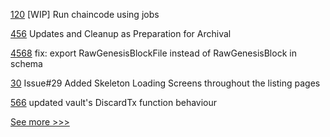 
[120](https://github.com/hyperledger-labs/fabric-builder-k8s/pull/120) [WIP] Run chaincode using jobs

[456](https://github.com/hyperledger-labs/weaver-dlt-interoperability/pull/456) Updates and Cleanup as Preparation for Archival

[4568](https://github.com/hyperledger/iroha/pull/4568) fix: export RawGenesisBlockFile instead of RawGenesisBlock in schema

[30](https://github.com/hyperledger-labs/learning-tokens/pull/30) Issue#29 Added Skeleton Loading Screens throughout the listing pages

[566](https://github.com/hyperledger-labs/fabric-smart-client/pull/566) updated vault's DiscardTx function behaviour


[See more >>>](https://start-here.hyperledger.org/pull-requests)
